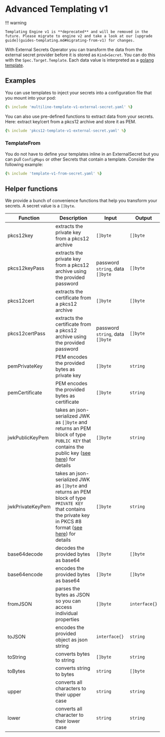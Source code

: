 # Advanced Templating v1

!!! warning

    Templating Engine v1 is **deprecated** and will be removed in the future. Please migrate to engine v2 and take a look at our [upgrade guide](guides-templating.md#migrating-from-v1) for changes.


With External Secrets Operator you can transform the data from the external secret provider before it is stored as `Kind=Secret`. You can do this with the `Spec.Target.Template`. Each data value is interpreted as a [golang template](https://golang.org/pkg/text/template/).

## Examples

You can use templates to inject your secrets into a configuration file that you mount into your pod:
``` yaml
{% include 'multiline-template-v1-external-secret.yaml' %}
```

You can also use pre-defined functions to extract data from your secrets. Here: extract key/cert from a pkcs12 archive and store it as PEM.
``` yaml
{% include 'pkcs12-template-v1-external-secret.yaml' %}
```

### TemplateFrom

You do not have to define your templates inline in an ExternalSecret but you can pull `ConfigMaps` or other Secrets that contain a template. Consider the following example:

``` yaml
{% include 'template-v1-from-secret.yaml' %}
```

## Helper functions
We provide a bunch of convenience functions that help you transform your secrets. A secret value is a `[]byte`.

| Function       | Description                                                                | Input                            | Output        |
| -------------- | -------------------------------------------------------------------------- | -------------------------------- | ------------- |
| pkcs12key      | extracts the private key from a pkcs12 archive                             | `[]byte`                         | `[]byte`      |
| pkcs12keyPass  | extracts the private key from a pkcs12 archive using the provided password | password `string`, data `[]byte` | `[]byte`      |
| pkcs12cert     | extracts the certificate from a pkcs12 archive                             | `[]byte`                         | `[]byte`      |
| pkcs12certPass | extracts the certificate from a pkcs12 archive using the provided password | password `string`, data `[]byte` | `[]byte`      |
| pemPrivateKey  | PEM encodes the provided bytes as private key                              | `[]byte`                         | `string`      |
| pemCertificate | PEM encodes the provided bytes as certificate                              | `[]byte`                         | `string`      |
| jwkPublicKeyPem | takes an json-serialized JWK as `[]byte` and returns an PEM block of type `PUBLIC KEY` that contains the public key ([see here](https://golang.org/pkg/crypto/x509/#MarshalPKIXPublicKey)) for details | `[]byte`                         | `string`      |
| jwkPrivateKeyPem | takes an json-serialized JWK as `[]byte` and returns an PEM block of type `PRIVATE KEY` that contains the private key in PKCS #8 format ([see here](https://golang.org/pkg/crypto/x509/#MarshalPKCS8PrivateKey)) for details | `[]byte`                         | `string`      |
| base64decode   | decodes the provided bytes as base64                                       | `[]byte`                         | `[]byte`      |
| base64encode   | encodes the provided bytes as base64                                       | `[]byte`                         | `[]byte`      |
| fromJSON       | parses the bytes as JSON so you can access individual properties           | `[]byte`                         | `interface{}` |
| toJSON         | encodes the provided object as json string                                 | `interface{}`                    | `string`      |
| toString       | converts bytes to string                                                   | `[]byte`                         | `string`      |
| toBytes        | converts string to bytes                                                   | `string`                         | `[]byte`      |
| upper          | converts all characters to their upper case                                | `string`                         | `string`      |
| lower          | converts all character to their lower case                                 | `string`                         | `string`      |
